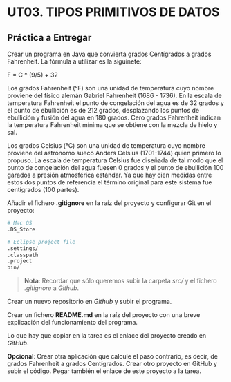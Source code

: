 # UT03. TIPOS PRIMITIVOS DE DATOS

## Práctica a Entregar

Crear un programa en Java que convierta grados Centígrados a grados Fahrenheit. La fórmula a utilizar es la siguinete:

F = C * (9/5) + 32

Los grados Fahrenheit (°F) son una unidad de temperatura cuyo nombre proviene del físico alemán Gabriel Fahrenheit (1686 - 1736). En la escala de temperatura Fahrenheit el punto de congelación del agua es de 32 grados y el punto de ebullición es de 212 grados, desplazando los puntos de ebullición y fusión del agua en 180 grados. Cero grados Fahrenheit indican la temperatura Fahrenheit mínima que se obtiene con la mezcla de hielo y sal.

Los grados Celsius (°C) son una unidad de temperatura cuyo nombre proviene del astrónomo sueco Anders Celsius (1701-1744) quien primero lo propuso. La escala de temperatura Celsius fue diseñada de tal modo que el punto de congelación del agua fuesen 0 grados y el punto de ebullición 100 garados a presión atmosférica estándar. Ya que hay cien medidas entre estos dos puntos de referencia el término original para este sistema fue centígrados (100 partes).

Añadir el fichero __.gitignore__ en la raíz del proyecto y configurar Git en el proyecto:

```bash
# Mac OS
.DS_Store

# Eclipse project file
.settings/
.classpath
.project
bin/
```

> __Nota__: Recordar que sólo queremos subir la carpeta _src/_ y el fichero _.gitignore_ a _Github_. 

Crear un nuevo repositorio en _Github_ y subir el programa.

Crear un fichero __README.md__ en la raíz del proyecto con una breve explicación del funcionamiento del programa.

Lo que hay que copiar en la tarea es el enlace del proyecto creado en _GitHub_.

__Opcional__: Crear otra aplicación que calcule el paso contrario, es decir, de grados Fahrenheit a grados Centígrados. Crear otro proyecto en GitHub y subir el código. Pegar también el enlace de este proyecto a la tarea.